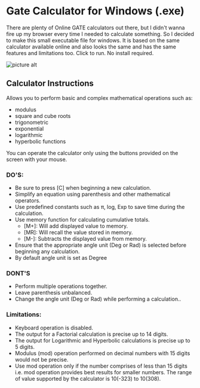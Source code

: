 

# Gate Calculator for Windows (.exe) #

There are plenty of Online GATE calculators out there, but I didn't wanna fire up my browser every time I needed to calculate something. So I decided to make this small executable file for windows. It is based on the same calculator available online and also looks the same and has the same features and limitations too. Click to run. No install required.

![picture alt](https://glenzac.files.wordpress.com/2019/01/gate_calculator_v1hxs5qd3p.png "")

## Calculator Instructions ##
Allows you to perform basic and complex mathematical operations such as:

   * modulus
   * square and cube roots
   * trigonometric
   * exponential
   * logarithmic
   * hyperbolic functions

You can operate the calculator only using the buttons provided on the screen with your mouse.

### DO'S: ###

  *  Be sure to press [C] when beginning a new calculation.
  *  Simplify an equation using parenthesis and other mathematical operators.
  *  Use predefined constants such as π, log, Exp to save time during the calculation.
  *  Use memory function for calculating cumulative totals.
        *    [M+]: Will add displayed value to memory.
        *    [MR]: Will recall the value stored in memory.
        *    [M-]: Subtracts the displayed value from memory.
  *  Ensure that the appropriate angle unit (Deg or Rad) is selected before beginning any calculation.
  *  By default angle unit is set as Degree 

### DONT'S ###

   * Perform multiple operations together.
   * Leave parenthesis unbalanced.
   * Change the angle unit (Deg or Rad) while performing a calculation..

### Limitations: ###

   * Keyboard operation is disabled.
   * The output for a Factorial calculation is precise up to 14 digits.
   * The output for Logarithmic and Hyperbolic calculations is precise up to 5 digits.
   * Modulus (mod) operation performed on decimal numbers with 15 digits would not be precise.
   * Use mod operation only if the number comprises of less than 15 digits i.e. mod operation provides best results for smaller numbers. The range of value supported by the calculator is 10(-323) to 10(308).

